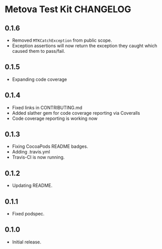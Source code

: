 # Metova Test Kit CHANGELOG

## 0.1.6

- Removed `MTKCatchException` from public scope.
- Exception assertions will now return the exception they caught which caused them to pass/fail.

## 0.1.5

- Expanding code coverage

## 0.1.4

- Fixed links in CONTRIBUTING.md
- Added slather gem for code coverage reporting via Coveralls
- Code coverage reporting is working now

## 0.1.3

- Fixing CocoaPods README badges.
- Adding .travis.yml
- Travis-CI is now running.

## 0.1.2

- Updating README.

## 0.1.1

- Fixed podspec.

## 0.1.0

- Initial release.
